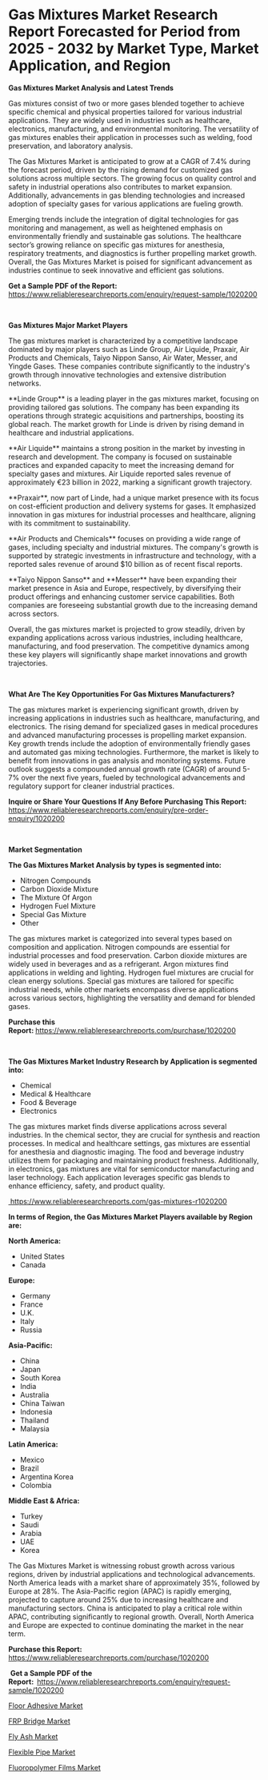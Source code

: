 <p><h1>Gas Mixtures Market Research Report Forecasted for Period from 2025 -  2032 by Market Type, Market Application, and Region</h1></p><p><strong>Gas Mixtures Market Analysis and Latest Trends</strong></p>
<p><p>Gas mixtures consist of two or more gases blended together to achieve specific chemical and physical properties tailored for various industrial applications. They are widely used in industries such as healthcare, electronics, manufacturing, and environmental monitoring. The versatility of gas mixtures enables their application in processes such as welding, food preservation, and laboratory analysis.</p><p>The Gas Mixtures Market is anticipated to grow at a CAGR of 7.4% during the forecast period, driven by the rising demand for customized gas solutions across multiple sectors. The growing focus on quality control and safety in industrial operations also contributes to market expansion. Additionally, advancements in gas blending technologies and increased adoption of specialty gases for various applications are fueling growth.</p><p>Emerging trends include the integration of digital technologies for gas monitoring and management, as well as heightened emphasis on environmentally friendly and sustainable gas solutions. The healthcare sector’s growing reliance on specific gas mixtures for anesthesia, respiratory treatments, and diagnostics is further propelling market growth. Overall, the Gas Mixtures Market is poised for significant advancement as industries continue to seek innovative and efficient gas solutions.</p></p>
<p><strong>Get a Sample PDF of the Report:&nbsp;</strong> <a href="https://www.reliableresearchreports.com/enquiry/request-sample/1020200?utm_campaign=118&utm_medium=2&utm_source=Github&utm_content=ia&utm_term=31012025&utm_id=gas-mixtures">https://www.reliableresearchreports.com/enquiry/request-sample/1020200</a></p>
<p>&nbsp;</p>
<p><strong>Gas Mixtures Major Market Players</strong></p>
<p><p>The gas mixtures market is characterized by a competitive landscape dominated by major players such as Linde Group, Air Liquide, Praxair, Air Products and Chemicals, Taiyo Nippon Sanso, Air Water, Messer, and Yingde Gases. These companies contribute significantly to the industry's growth through innovative technologies and extensive distribution networks.</p><p>**Linde Group** is a leading player in the gas mixtures market, focusing on providing tailored gas solutions. The company has been expanding its operations through strategic acquisitions and partnerships, boosting its global reach. The market growth for Linde is driven by rising demand in healthcare and industrial applications.</p><p>**Air Liquide** maintains a strong position in the market by investing in research and development. The company is focused on sustainable practices and expanded capacity to meet the increasing demand for specialty gases and mixtures. Air Liquide reported sales revenue of approximately €23 billion in 2022, marking a significant growth trajectory.</p><p>**Praxair**, now part of Linde, had a unique market presence with its focus on cost-efficient production and delivery systems for gases. It emphasized innovation in gas mixtures for industrial processes and healthcare, aligning with its commitment to sustainability.</p><p>**Air Products and Chemicals** focuses on providing a wide range of gases, including specialty and industrial mixtures. The company's growth is supported by strategic investments in infrastructure and technology, with a reported sales revenue of around $10 billion as of recent fiscal reports.</p><p>**Taiyo Nippon Sanso** and **Messer** have been expanding their market presence in Asia and Europe, respectively, by diversifying their product offerings and enhancing customer service capabilities. Both companies are foreseeing substantial growth due to the increasing demand across sectors.</p><p>Overall, the gas mixtures market is projected to grow steadily, driven by expanding applications across various industries, including healthcare, manufacturing, and food preservation. The competitive dynamics among these key players will significantly shape market innovations and growth trajectories.</p></p>
<p>&nbsp;</p>
<p><strong>What Are The Key Opportunities For Gas Mixtures Manufacturers?</strong></p>
<p><p>The gas mixtures market is experiencing significant growth, driven by increasing applications in industries such as healthcare, manufacturing, and electronics. The rising demand for specialized gases in medical procedures and advanced manufacturing processes is propelling market expansion. Key growth trends include the adoption of environmentally friendly gases and automated gas mixing technologies. Furthermore, the market is likely to benefit from innovations in gas analysis and monitoring systems. Future outlook suggests a compounded annual growth rate (CAGR) of around 5-7% over the next five years, fueled by technological advancements and regulatory support for cleaner industrial practices.</p></p>
<p><strong>Inquire or Share Your Questions If Any Before Purchasing This Report:</strong> <a href="https://www.reliableresearchreports.com/enquiry/pre-order-enquiry/1020200?utm_campaign=118&utm_medium=2&utm_source=Github&utm_content=ia&utm_term=31012025&utm_id=gas-mixtures">https://www.reliableresearchreports.com/enquiry/pre-order-enquiry/1020200</a></p>
<p>&nbsp;</p>
<p><strong>Market Segmentation</strong></p>
<p><strong>The Gas Mixtures Market Analysis by types is segmented into:</strong></p>
<p><ul><li>Nitrogen Compounds</li><li>Carbon Dioxide Mixture</li><li>The Mixture Of Argon</li><li>Hydrogen Fuel Mixture</li><li>Special Gas Mixture</li><li>Other</li></ul></p>
<p><p>The gas mixtures market is categorized into several types based on composition and application. Nitrogen compounds are essential for industrial processes and food preservation. Carbon dioxide mixtures are widely used in beverages and as a refrigerant. Argon mixtures find applications in welding and lighting. Hydrogen fuel mixtures are crucial for clean energy solutions. Special gas mixtures are tailored for specific industrial needs, while other markets encompass diverse applications across various sectors, highlighting the versatility and demand for blended gases.</p></p>
<p><strong>Purchase this Report:&nbsp;</strong><a href="https://www.reliableresearchreports.com/purchase/1020200?utm_campaign=118&utm_medium=2&utm_source=Github&utm_content=ia&utm_term=31012025&utm_id=gas-mixtures">https://www.reliableresearchreports.com/purchase/1020200</a></p>
<p>&nbsp;</p>
<p><strong>The Gas Mixtures Market Industry Research by Application is segmented into:</strong></p>
<p><ul><li>Chemical</li><li>Medical & Healthcare</li><li>Food & Beverage</li><li>Electronics</li></ul></p>
<p><p>The gas mixtures market finds diverse applications across several industries. In the chemical sector, they are crucial for synthesis and reaction processes. In medical and healthcare settings, gas mixtures are essential for anesthesia and diagnostic imaging. The food and beverage industry utilizes them for packaging and maintaining product freshness. Additionally, in electronics, gas mixtures are vital for semiconductor manufacturing and laser technology. Each application leverages specific gas blends to enhance efficiency, safety, and product quality.</p></p>
<p><a href="https://www.reliableresearchreports.com/gas-mixtures-r1020200?utm_campaign=118&utm_medium=2&utm_source=Github&utm_content=ia&utm_term=31012025&utm_id=gas-mixtures">&nbsp;https://www.reliableresearchreports.com/gas-mixtures-r1020200</a></p>
<p><strong>In terms of Region, the Gas Mixtures Market Players available by Region are:</strong></p>
<p>
    <p> <strong> North America: </strong>
        <ul>
            <li>United States</li>
            <li>Canada</li>
        </ul>
        </p> 
    <p> <strong> Europe: </strong>
        <ul>
            <li>Germany</li>
            <li>France</li>
            <li>U.K.</li>
            <li>Italy</li>
            <li>Russia</li>
        </ul>
        </p> 
    <p> <strong> Asia-Pacific: </strong>
        <ul>
            <li>China</li>
            <li>Japan</li>
            <li>South Korea</li>
            <li>India</li>
            <li>Australia</li>
            <li>China Taiwan</li>
            <li>Indonesia</li>
            <li>Thailand</li>
            <li>Malaysia</li>
        </ul>
        </p> 
    <p> <strong> Latin America: </strong>
        <ul>
            <li>Mexico</li>
            <li>Brazil</li>
            <li>Argentina Korea</li>
            <li>Colombia</li>
        </ul>
        </p> 
    <p> <strong> Middle East & Africa: </strong>
        <ul>
            <li>Turkey</li>
            <li>Saudi</li>
            <li>Arabia</li>
            <li>UAE</li>
            <li>Korea</li>
        </ul>
    </p>
    </p>
<p><p>The Gas Mixtures Market is witnessing robust growth across various regions, driven by industrial applications and technological advancements. North America leads with a market share of approximately 35%, followed by Europe at 28%. The Asia-Pacific region (APAC) is rapidly emerging, projected to capture around 25% due to increasing healthcare and manufacturing sectors. China is anticipated to play a critical role within APAC, contributing significantly to regional growth. Overall, North America and Europe are expected to continue dominating the market in the near term.</p></p>
<p><strong>Purchase this Report: </strong><a href="https://www.reliableresearchreports.com/purchase/1020200?utm_campaign=118&utm_medium=2&utm_source=Github&utm_content=ia&utm_term=31012025&utm_id=gas-mixtures">https://www.reliableresearchreports.com/purchase/1020200</a></p>
<p>&nbsp;<strong>Get a Sample PDF of the Report:&nbsp;&nbsp;</strong><a href="https://www.reliableresearchreports.com/enquiry/request-sample/1020200?utm_campaign=118&utm_medium=2&utm_source=Github&utm_content=ia&utm_term=31012025&utm_id=gas-mixtures">https://www.reliableresearchreports.com/enquiry/request-sample/1020200</a></p>
<p><strong></strong></p>
<p><p><a href="https://github.com/lizamflotow/Market-Research-Report-List-1/blob/main/floor-adhesive-market.md?utm_campaign=118&utm_medium=2&utm_source=Github&utm_content=ia&utm_term=31012025&utm_id=gas-mixtures">Floor Adhesive Market</a></p><p><a href="https://github.com/iroldilom/Market-Research-Report-List-1/blob/main/frp-bridge-market.md?utm_campaign=118&utm_medium=2&utm_source=Github&utm_content=ia&utm_term=31012025&utm_id=gas-mixtures">FRP Bridge Market</a></p><p><a href="https://github.com/watzondechao/Market-Research-Report-List-1/blob/main/fly-ash-market.md?utm_campaign=118&utm_medium=2&utm_source=Github&utm_content=ia&utm_term=31012025&utm_id=gas-mixtures">Fly Ash Market</a></p><p><a href="https://github.com/oslieselotte2192/Market-Research-Report-List-1/blob/main/flexible-pipe-market.md?utm_campaign=118&utm_medium=2&utm_source=Github&utm_content=ia&utm_term=31012025&utm_id=gas-mixtures">Flexible Pipe Market</a></p><p><a href="https://github.com/phephezxnf/Market-Research-Report-List-1/blob/main/fluoropolymer-films-market.md?utm_campaign=118&utm_medium=2&utm_source=Github&utm_content=ia&utm_term=31012025&utm_id=gas-mixtures">Fluoropolymer Films Market</a></p></p>